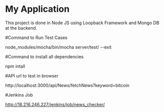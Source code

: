 # My Application

This project is done in Node JS using Loopback Framework and Mongo DB at the backend.


#Command to Run Test Cases

node_modules/mocha/bin/mocha server/test/ --exit

#Command to install all dependencies

npm intall

#API url to test in browser

http://localhost:3000/api/News/fetchNews?keyword=bitcoin


#Jenkins Job

http://18.216.246.227/jenkins/job/news_checker/

